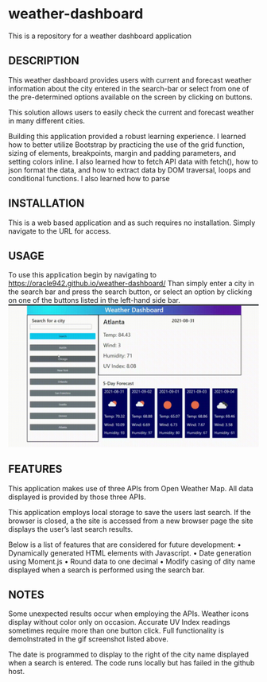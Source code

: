 # weather-dashboard
This is a repository for a weather dashboard application


## DESCRIPTION
This weather dashboard provides users with current and forecast weather information about the city entered in the search-bar or select from one of the pre-determined options available on the screen by clicking on buttons. 

This solution allows users to easily check the current and forecast weather in many different cities.

Building this application provided a robust learning experience. I learned how to better utilize Bootstrap by practicing the use of the grid function, sizing of elements, breakpoints, margin and padding parameters, and setting colors inline. I also learned how to fetch API data with fetch(), how to json format the data, and how to extract data by DOM traversal, loops and conditional functions. I also learned how to parse 

## INSTALLATION
This is a web based application and as such requires no installation. Simply navigate to the URL for access.  

## USAGE
To use this application begin by navigating to https://oracle942.github.io/weather-dashboard/ 
Than simply enter a city in the search bar and press the search button, or select an option by clicking on one of the buttons listed in the left-hand side bar. 
![screenshot](wdb1.gif)

## FEATURES
This application makes use of three APIs from Open Weather Map. All data displayed is provided by those three APIs. 

This application employs local storage to save the users last search. If the browser is closed, a the site is accessed from a new browser page the site displays the user’s last search results.  

Below is a list of features that are considered for future development:
•	Dynamically generated HTML elements with Javascript. 
•	Date generation using Moment.js
•	Round data to one decimal
•	Modify casing of dity name displayed when a search is performed using the search bar.

## NOTES

Some unexpected results occur when employing the APIs. Weather icons display without color only on occasion. Accurate UV Index readings sometimes require more than one button click. Full functionality is demolnstrated in the gif screenshot listed above. 

The date is programmed to display to the right of the city name displayed when a search is entered. The code runs locally but has failed in the github host. 
